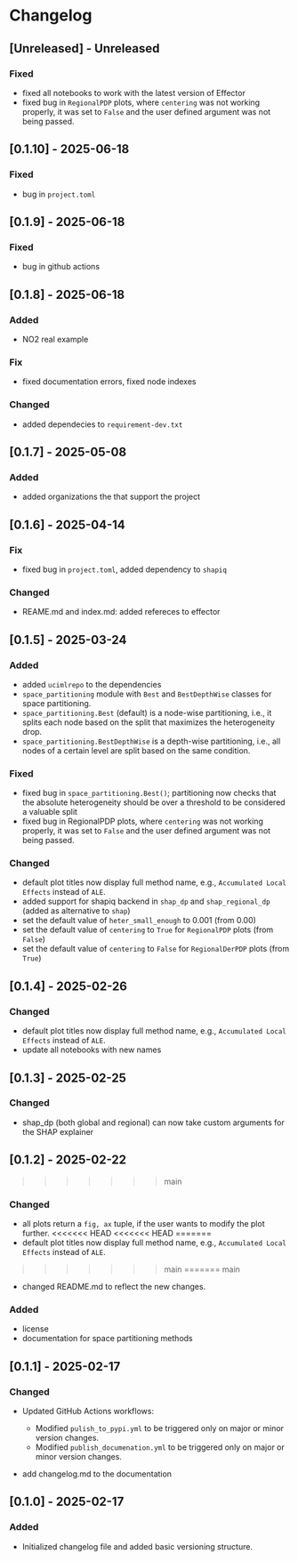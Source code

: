 # Changelog

## [Unreleased] - Unreleased

### Fixed

- fixed all notebooks to work with the latest version of Effector
- fixed bug in `RegionalPDP` plots, where `centering` was not working properly, it was set to `False` and the user defined argument was not being passed.

## [0.1.10] - 2025-06-18

### Fixed

- bug in `project.toml`

## [0.1.9] - 2025-06-18

### Fixed

- bug in github actions

## [0.1.8] - 2025-06-18

### Added

- NO2 real example

### Fix 

- fixed documentation errors, fixed node indexes

### Changed

- added dependecies to `requirement-dev.txt`

## [0.1.7] - 2025-05-08

### Added

- added organizations the that support the project

## [0.1.6] - 2025-04-14

### Fix

- fixed bug in `project.toml`, added dependency to `shapiq`

### Changed

- REAME.md and index.md: added refereces to effector

## [0.1.5] - 2025-03-24

### Added 

- added `ucimlrepo` to the dependencies
- `space_partitioning` module with `Best` and `BestDepthWise` classes for space partitioning.
- `space_partitioning.Best` (default) is a node-wise partitioning, i.e., it splits each node based on the split that maximizes the heterogeneity drop.
- `space_partitioning.BestDepthWise` is a depth-wise partitioning, i.e., all nodes of a certain level are split based on the same condition.

### Fixed

- fixed bug in `space_partitioning.Best()`; partitioning now checks that the absolute heterogeneity should be over a threshold to be considered a valuable split
- fixed bug in RegionalPDP plots, where `centering` was not working properly, it was set to `False` and the user defined argument was not being passed.

### Changed

- default plot titles now display full method name, e.g., `Accumulated Local Effects` instead of `ALE`.
- added support for shapiq backend in `shap_dp` and `shap_regional_dp` (added as alternative to `shap`)
- set the default value of `heter_small_enough` to 0.001 (from 0.00)
- set the default value of `centering` to `True` for `RegionalPDP` plots (from `False`)
- set the default value of `centering` to `False` for `RegionalDerPDP` plots (from `True`)


## [0.1.4] - 2025-02-26

### Changed

- default plot titles now display full method name, e.g., `Accumulated Local Effects` instead of `ALE`.
- update all notebooks with new names

## [0.1.3] - 2025-02-25

### Changed

- shap_dp (both global and regional) can now take custom arguments for the SHAP explainer

## [0.1.2] - 2025-02-22
>>>>>>> main

### Changed

- all plots return a `fig, ax` tuple, if the user wants to modify the plot further.
<<<<<<< HEAD
<<<<<<< HEAD
=======
- default plot titles now display full method name, e.g., `Accumulated Local Effects` instead of `ALE`.
>>>>>>> main
=======
>>>>>>> main
- changed README.md to reflect the new changes.

### Added 

- license
- documentation for space partitioning methods

## [0.1.1] - 2025-02-17

### Changed

- Updated GitHub Actions workflows:

  - Modified `pulish_to_pypi.yml` to be triggered only on major or minor version changes.
  - Modified `publish_documenation.yml` to be triggered only on major or minor version changes.

- add changelog.md to the documentation

## [0.1.0] - 2025-02-17

### Added

- Initialized changelog file and added basic versioning structure.
